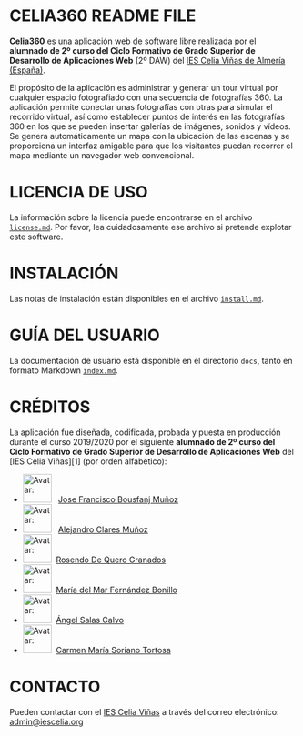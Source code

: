 
# CELIA360 README FILE

**Celia360** es una aplicación web de software libre realizada por el **alumnado
de 2º curso del Ciclo Formativo de Grado Superior de Desarrollo de Aplicaciones
Web** (2º DAW) del [IES Celia Viñas de Almería (España)](https://iescelia.org/web/).

El propósito de la aplicación es administrar y generar un tour virtual por
cualquier espacio fotografiado con una secuencia de fotografías 360. La
aplicación permite conectar unas fotografías con otras para simular el recorrido
virtual, así como establecer puntos de interés en las fotografías 360 en los
que se pueden insertar galerías de imágenes, sonidos y vídeos. Se genera
automáticamente un mapa con la ubicación de las escenas y se proporciona
un interfaz amigable para que los visitantes puedan recorrer el mapa mediante
un navegador web convencional.


# LICENCIA DE USO

La información sobre la licencia puede encontrarse en el archivo [`license.md`](https://github.com/mmarbonillo/celia-tour/license.md).
Por favor, lea cuidadosamente ese archivo si pretende explotar este software.


# INSTALACIÓN

Las notas de instalación están disponibles en el archivo [`install.md`](https://github.com/mmarbonillo/celia-tour/install.md).


# GUÍA DEL USUARIO

La documentación de usuario está disponible en el directorio `docs`, tanto en formato Markdown [`index.md`](https://github.com/mmarbonillo/celia-tour/blob/master/docs/index.md).


# CRÉDITOS

La aplicación fue diseñada, codificada, probada y puesta en producción durante
el curso 2019/2020 por el siguiente **alumnado de 2º curso del Ciclo Formativo de 
Grado Superior de Desarrollo de Aplicaciones Web** del [IES Celia Viñas][1] 
(por orden alfabético):
* <img src="https://avatars0.githubusercontent.com/u/43436494?s=460&v=4" alt="Avatar: " height="50" /> &nbsp; [Jose Francisco Bousfanj Muñoz](https://github.com/Jose-bousfanj-95)
* <img src="https://avatars1.githubusercontent.com/u/43436443?s=460&v=4" alt="Avatar: " height="50" /> &nbsp; [Alejandro Clares Muñoz ](https://github.com/AlejandroClares)
* <img src="https://avatars1.githubusercontent.com/u/34535136?s=460&u=da083b81632807b5b887a38011338d1d3aec41bb&v=4" alt="Avatar: " height="50" /> &nbsp;[Rosendo De Quero Granados ](https://github.com/erredege)
* <img src="https://avatars1.githubusercontent.com/u/35528233?s=460&u=ee0b40dbda105c4022d4d2db851fab209e9c3192&v=4" alt="Avatar: " height="50" /> &nbsp;[María del Mar Fernández Bonillo](https://github.com/mmarbonillo)
* <img src="https://avatars2.githubusercontent.com/u/34268023?s=460&u=df5934db1f3506a1caf8668b9b9f1d02dba1636e&v=4" alt="Avatar: " height="50" /> &nbsp;[Ángel Salas Calvo](https://github.com/angelsalascalvo)
* <img src="https://avatars0.githubusercontent.com/u/43436495?s=460&u=47c6eac44c6479c1327142573d758b3d25e1f94d&v=4" alt="Avatar: " height="50" /> &nbsp;[Carmen María Soriano Tortosa](https://github.com/7-carmen)


# CONTACTO

Pueden contactar con el [IES Celia Viñas](https://iescelia.org/web/) a través del correo electrónico:
admin@iescelia.org